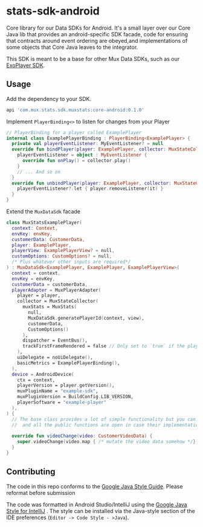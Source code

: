 # stats-sdk-android

Core library for our Data SDKs for Android. It's a small layer over our Core Java lib that provides
an android-specific SDK facade, code for ensuring that contracts around event ordering are
obeyed,and implementations of some objects that Core Java leaves to the integrator.

This SDK is meant to be a base for other Mux Data SDKs, such as
our [ExoPlayer SDK](https://github.com/muxinc/mux-stats-sdk-exoplayer).

## Usage

Add the dependency to your SDK.

```groovy
api 'com.mux.stats.sdk.muxstats:core-android:0.1.0'
```

Implement `PlayerBinding<>` to listen for changes from your Player

```kotlin
// PlayerBinding for a player called ExamplePlayer
internal class ExamplePlayerBinding : PlayerBinding<ExamplePlayer> {
  private val playerEventListener: MyEventListener? = null
  override fun bindPlayer(player: ExamplePlayer, collector: MuxStateCollector) {
    playerEventListener = object : MyEventListener {
      override fun onPlay() = collector.play()
    }
    // ... And so on
  }
  override fun unbindPlayer(player: ExamplePlayer, collector: MuxStateCollector) {
    playerEventListener?.let { player.removeListener(it) }
  }
}
```

Extend the `MuxDataSdk` facade

```kotlin
class MuxStatsExamplePlayer(
  context: Context,
  envKey: envKey,
  customerData: CustomerData,
  player: ExamplePlayer,
  playerView: ExamplePlayerView? = null,
  customOptions: CustomOptions? = null,
  /* Plus whatever other inputs are required*/
) : MuxDataSdk<ExamplePlayer, ExamplePlayer, ExamplePlayerView>(
  context = context,
  envKey = envKey,
  customerData = customerData,
  playerAdapter = MuxPlayerAdapter(
    player = player,
    collector = MuxStateCollector(
      muxStats = MuxStats(
        null,
        MuxDataSdk.generatePlayerId(context, view),
        customerData,
        CustomOptions()
      ),
      dispatcher = EventBus(),
      trackFirstFrameRendered = false // Only set to `true` if the player can give this info!
    ),
    uiDelegate = noUiDelegate(),
    basicMetrics = ExamplePlayerBinding(),
  ),
  device = AndroidDevice(
    ctx = context,
    playerVersion = player.getVersion(),
    muxPluginName = "example-sdk",
    muxPluginVersion = BuildConfig.LIB_VERSION,
    playerSoftware = "example-player"
  ),
) {
  // The base class provides a lot of simple functionality but you can add additional capabilities,
  //  and all the public functions are open in case their implementation doesn't work for your SDK
  
  override fun videoChange(video: CustomerVideoData) {
    super.videoChange(video.map { /* mutate the video data somehow */})
  }
}
```

## Contributing

The code in this repo conforms to
the [Google Java Style Guide](https://google.github.io/styleguide/javaguide.html). Please reformat
before submission

The code was formatted in Android Studio/IntelliJ using
the [Google Java Style for IntelliJ](https://github.com/google/styleguide/blob/gh-pages/intellij-java-google-style.xml)
. The style can be installed via the Java-style section of the IDE
preferences (`Editor -> Code Style - >Java`).
